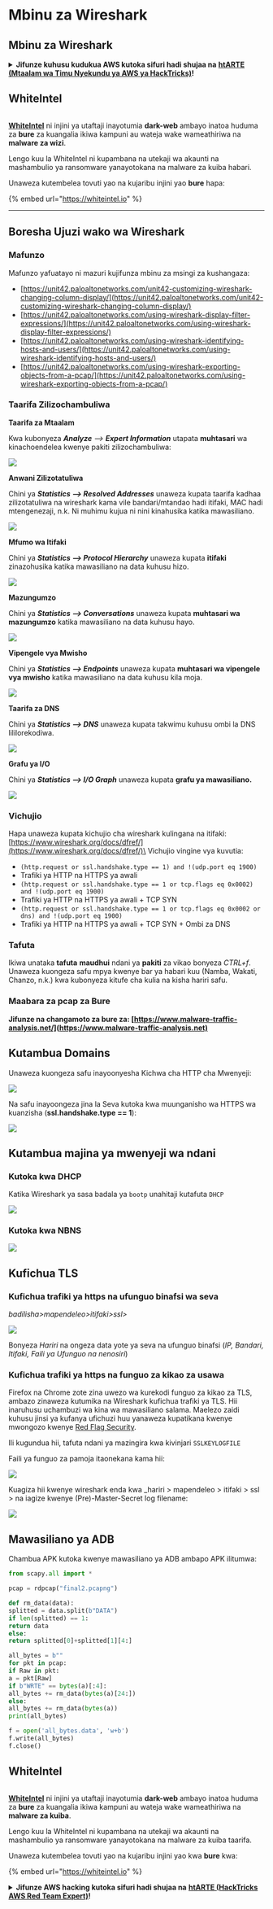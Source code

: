 # Mbinu za Wireshark

## Mbinu za Wireshark

<details>

<summary><strong>Jifunze kuhusu kudukua AWS kutoka sifuri hadi shujaa na</strong> <a href="https://training.hacktricks.xyz/courses/arte"><strong>htARTE (Mtaalam wa Timu Nyekundu ya AWS ya HackTricks)</strong></a><strong>!</strong></summary>

Njia nyingine za kusaidia HackTricks:

* Ikiwa unataka kuona **kampuni yako ikitangazwa kwenye HackTricks** au **kupakua HackTricks kwa PDF** Angalia [**MIPANGO YA USAJILI**](https://github.com/sponsors/carlospolop)!
* Pata [**bidhaa rasmi za PEASS & HackTricks**](https://peass.creator-spring.com)
* Gundua [**Familia ya PEASS**](https://opensea.io/collection/the-peass-family), mkusanyiko wetu wa [**NFTs**](https://opensea.io/collection/the-peass-family) ya kipekee
* **Jiunge na** 💬 [**Kikundi cha Discord**](https://discord.gg/hRep4RUj7f) au kikundi cha [**telegram**](https://t.me/peass) au **tufuate** kwenye **Twitter** 🐦 [**@hacktricks_live**](https://twitter.com/hacktricks_live)**.**
* **Shiriki mbinu zako za kudukua kwa kuwasilisha PRs kwa** [**HackTricks**](https://github.com/carlospolop/hacktricks) na [**HackTricks Cloud**](https://github.com/carlospolop/hacktricks-cloud) github repos.

</details>

## WhiteIntel

<figure><img src=".gitbook/assets/image (1224).png" alt=""><figcaption></figcaption></figure>

[**WhiteIntel**](https://whiteintel.io) ni injini ya utaftaji inayotumia **dark-web** ambayo inatoa huduma za **bure** za kuangalia ikiwa kampuni au wateja wake wameathiriwa na **malware za wizi**.

Lengo kuu la WhiteIntel ni kupambana na utekaji wa akaunti na mashambulio ya ransomware yanayotokana na malware za kuiba habari.

Unaweza kutembelea tovuti yao na kujaribu injini yao **bure** hapa:

{% embed url="https://whiteintel.io" %}

---

## Boresha Ujuzi wako wa Wireshark

### Mafunzo

Mafunzo yafuatayo ni mazuri kujifunza mbinu za msingi za kushangaza:

* [https://unit42.paloaltonetworks.com/unit42-customizing-wireshark-changing-column-display/](https://unit42.paloaltonetworks.com/unit42-customizing-wireshark-changing-column-display/)
* [https://unit42.paloaltonetworks.com/using-wireshark-display-filter-expressions/](https://unit42.paloaltonetworks.com/using-wireshark-display-filter-expressions/)
* [https://unit42.paloaltonetworks.com/using-wireshark-identifying-hosts-and-users/](https://unit42.paloaltonetworks.com/using-wireshark-identifying-hosts-and-users/)
* [https://unit42.paloaltonetworks.com/using-wireshark-exporting-objects-from-a-pcap/](https://unit42.paloaltonetworks.com/using-wireshark-exporting-objects-from-a-pcap/)

### Taarifa Zilizochambuliwa

**Taarifa za Mtaalam**

Kwa kubonyeza _**Analyze** --> **Expert Information**_ utapata **muhtasari** wa kinachoendelea kwenye pakiti zilizochambuliwa:

![](<../../../.gitbook/assets/image (570).png>)

**Anwani Zilizotatuliwa**

Chini ya _**Statistics --> Resolved Addresses**_ unaweza kupata taarifa kadhaa zilizotatuliwa na wireshark kama vile bandari/mtandao hadi itifaki, MAC hadi mtengenezaji, n.k. Ni muhimu kujua ni nini kinahusika katika mawasiliano.

![](<../../../.gitbook/assets/image (571).png>)

**Mfumo wa Itifaki**

Chini ya _**Statistics --> Protocol Hierarchy**_ unaweza kupata **itifaki** zinazohusika katika mawasiliano na data kuhusu hizo.

![](<../../../.gitbook/assets/image (572).png>)

**Mazungumzo**

Chini ya _**Statistics --> Conversations**_ unaweza kupata **muhtasari wa mazungumzo** katika mawasiliano na data kuhusu hayo.

![](<../../../.gitbook/assets/image (573).png>)

**Vipengele vya Mwisho**

Chini ya _**Statistics --> Endpoints**_ unaweza kupata **muhtasari wa vipengele vya mwisho** katika mawasiliano na data kuhusu kila moja.

![](<../../../.gitbook/assets/image (575).png>)

**Taarifa za DNS**

Chini ya _**Statistics --> DNS**_ unaweza kupata takwimu kuhusu ombi la DNS lililorekodiwa.

![](<../../../.gitbook/assets/image (577).png>)

**Grafu ya I/O**

Chini ya _**Statistics --> I/O Graph**_ unaweza kupata **grafu ya mawasiliano.**

![](<../../../.gitbook/assets/image (574).png>)

### Vichujio

Hapa unaweza kupata kichujio cha wireshark kulingana na itifaki: [https://www.wireshark.org/docs/dfref/](https://www.wireshark.org/docs/dfref/)\
Vichujio vingine vya kuvutia:

* `(http.request or ssl.handshake.type == 1) and !(udp.port eq 1900)`
* Trafiki ya HTTP na HTTPS ya awali
* `(http.request or ssl.handshake.type == 1 or tcp.flags eq 0x0002) and !(udp.port eq 1900)`
* Trafiki ya HTTP na HTTPS ya awali + TCP SYN
* `(http.request or ssl.handshake.type == 1 or tcp.flags eq 0x0002 or dns) and !(udp.port eq 1900)`
* Trafiki ya HTTP na HTTPS ya awali + TCP SYN + Ombi za DNS

### Tafuta

Ikiwa unataka **tafuta** **maudhui** ndani ya **pakiti** za vikao bonyeza _CTRL+f_. Unaweza kuongeza safu mpya kwenye bar ya habari kuu (Namba, Wakati, Chanzo, n.k.) kwa kubonyeza kitufe cha kulia na kisha hariri safu.

### Maabara za pcap za Bure

**Jifunze na changamoto za bure za: [https://www.malware-traffic-analysis.net/](https://www.malware-traffic-analysis.net)**

## Kutambua Domains

Unaweza kuongeza safu inayoonyesha Kichwa cha HTTP cha Mwenyeji:

![](<../../../.gitbook/assets/image (403).png>)

Na safu inayoongeza jina la Seva kutoka kwa muunganisho wa HTTPS wa kuanzisha (**ssl.handshake.type == 1**):

![](<../../../.gitbook/assets/image (408) (1).png>)

## Kutambua majina ya mwenyeji wa ndani

### Kutoka kwa DHCP

Katika Wireshark ya sasa badala ya `bootp` unahitaji kutafuta `DHCP`

![](<../../../.gitbook/assets/image (404).png>)

### Kutoka kwa NBNS

![](<../../../.gitbook/assets/image (405).png>)

## Kufichua TLS

### Kufichua trafiki ya https na ufunguo binafsi wa seva

_badilisha>mapendeleo>itifaki>ssl>_

![](<../../../.gitbook/assets/image (98).png>)

Bonyeza _Hariri_ na ongeza data yote ya seva na ufunguo binafsi (_IP, Bandari, Itifaki, Faili ya Ufunguo na nenosiri_)

### Kufichua trafiki ya https na funguo za kikao za usawa

Firefox na Chrome zote zina uwezo wa kurekodi funguo za kikao za TLS, ambazo zinaweza kutumika na Wireshark kufichua trafiki ya TLS. Hii inaruhusu uchambuzi wa kina wa mawasiliano salama. Maelezo zaidi kuhusu jinsi ya kufanya ufichuzi huu yanaweza kupatikana kwenye mwongozo kwenye [Red Flag Security](https://redflagsecurity.net/2019/03/10/decrypting-tls-wireshark/).

Ili kugundua hii, tafuta ndani ya mazingira kwa kivinjari `SSLKEYLOGFILE`

Faili ya funguo za pamoja itaonekana kama hii:

![](<../../../.gitbook/assets/image (99).png>)

Kuagiza hii kwenye wireshark enda kwa \_hariri > mapendeleo > itifaki > ssl > na iagize kwenye (Pre)-Master-Secret log filename:

![](<../../../.gitbook/assets/image (100).png>)
## Mawasiliano ya ADB

Chambua APK kutoka kwenye mawasiliano ya ADB ambapo APK ilitumwa:
```python
from scapy.all import *

pcap = rdpcap("final2.pcapng")

def rm_data(data):
splitted = data.split(b"DATA")
if len(splitted) == 1:
return data
else:
return splitted[0]+splitted[1][4:]

all_bytes = b""
for pkt in pcap:
if Raw in pkt:
a = pkt[Raw]
if b"WRTE" == bytes(a)[:4]:
all_bytes += rm_data(bytes(a)[24:])
else:
all_bytes += rm_data(bytes(a))
print(all_bytes)

f = open('all_bytes.data', 'w+b')
f.write(all_bytes)
f.close()
```
## WhiteIntel

<figure><img src=".gitbook/assets/image (1224).png" alt=""><figcaption></figcaption></figure>

[**WhiteIntel**](https://whiteintel.io) ni injini ya utaftaji inayotumia **dark-web** ambayo inatoa huduma za **bure** za kuangalia ikiwa kampuni au wateja wake wameathiriwa na **malware za kuiba**.

Lengo kuu la WhiteIntel ni kupambana na utekaji wa akaunti na mashambulio ya ransomware yanayotokana na malware za kuiba taarifa.

Unaweza kutembelea tovuti yao na kujaribu injini yao kwa **bure** kwa:

{% embed url="https://whiteintel.io" %}

<details>

<summary><strong>Jifunze AWS hacking kutoka sifuri hadi shujaa na</strong> <a href="https://training.hacktricks.xyz/courses/arte"><strong>htARTE (HackTricks AWS Red Team Expert)</strong></a><strong>!</strong></summary>

Njia nyingine za kusaidia HackTricks:

* Ikiwa unataka kuona **kampuni yako ikitangazwa kwenye HackTricks** au **kupakua HackTricks kwa PDF** Angalia [**MIPANGO YA KUJIUNGA**](https://github.com/sponsors/carlospolop)!
* Pata [**bidhaa rasmi za PEASS & HackTricks**](https://peass.creator-spring.com)
* Gundua [**Familia ya PEASS**](https://opensea.io/collection/the-peass-family), mkusanyiko wetu wa [**NFTs**](https://opensea.io/collection/the-peass-family) za kipekee
* **Jiunge na** 💬 [**Kikundi cha Discord**](https://discord.gg/hRep4RUj7f) au kikundi cha [**telegram**](https://t.me/peass) au **tufuate** kwenye **Twitter** 🐦 [**@hacktricks_live**](https://twitter.com/hacktricks_live)**.**
* **Shiriki mbinu zako za kuhack kwa kuwasilisha PRs kwa** [**HackTricks**](https://github.com/carlospolop/hacktricks) na [**HackTricks Cloud**](https://github.com/carlospolop/hacktricks-cloud) github repos.

</details>
